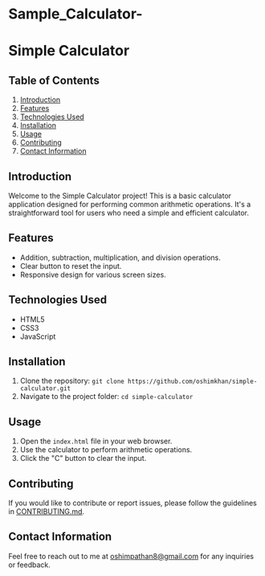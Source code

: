 # Sample_Calculator-
# Simple Calculator

## Table of Contents
1. [Introduction](#introduction)
2. [Features](#features)
3. [Technologies Used](#technologies-used)
4. [Installation](#installation)
5. [Usage](#usage)
6. [Contributing](#contributing)
8. [Contact Information](#contact-information)

## Introduction
Welcome to the Simple Calculator project! This is a basic calculator application designed for performing common arithmetic operations. It's a straightforward tool for users who need a simple and efficient calculator.

## Features
- Addition, subtraction, multiplication, and division operations.
- Clear button to reset the input.
- Responsive design for various screen sizes.

## Technologies Used
- HTML5
- CSS3
- JavaScript

## Installation
1. Clone the repository: `git clone https://github.com/oshimkhan/simple-calculator.git`
2. Navigate to the project folder: `cd simple-calculator`

## Usage
1. Open the `index.html` file in your web browser.
2. Use the calculator to perform arithmetic operations.
3. Click the "C" button to clear the input.

## Contributing
If you would like to contribute or report issues, please follow the guidelines in [CONTRIBUTING.md](CONTRIBUTING.md).

## Contact Information
Feel free to reach out to me at oshimpathan8@gmail.com for any inquiries or feedback.
